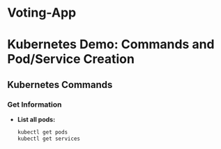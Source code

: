 # Voting-App
# Kubernetes Demo: Commands and Pod/Service Creation

## Kubernetes Commands

### Get Information

- **List all pods:**
  ```bash
  kubectl get pods
  kubectl get services

